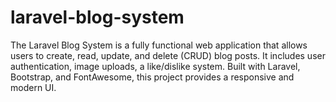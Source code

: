 # laravel-blog-system
The Laravel Blog System is a fully functional web application that allows users to create, read, update, and delete (CRUD) blog posts. It includes user authentication, image uploads, a like/dislike system. Built with Laravel, Bootstrap, and FontAwesome, this project provides a responsive and modern UI.
